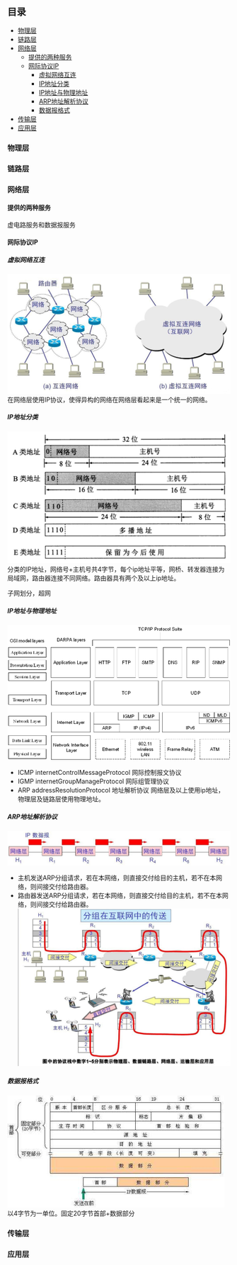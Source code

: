 ## 目录

- [物理层](#物理层)
- [链路层](#链路层)
- [网络层](#网络层)
    - [提供的两种服务](#提供的两种服务)
    - [网际协议IP](#网际协议IP)
        - [虚拟网络互连](#虚拟网络互连)
        - [IP地址分类](#IP地址分类)
        - [IP地址与物理地址](#IP地址与物理地址)
        - [ARP地址解析协议](#ARP地址解析协议)
        - [数据报格式](#数据报格式)
- [传输层](#传输层)
- [应用层](#应用层)


### 物理层

### 链路层

### 网络层

#### 提供的两种服务

虚电路服务和数据报服务

#### 网际协议IP

##### 虚拟网络互连

![虚拟互连网络](../picture/network/虚拟互连网络.jpg)
在网络层使用IP协议，使得异构的网络在网络层看起来是一个统一的网络。

##### IP地址分类

![ip地址分类](../picture/network/ip地址分类.jpg) 
分类的IP地址，网络号+主机号共4字节，每个ip地址平等，网桥、转发器连接为局域网，路由器连接不同网络。路由器具有两个及以上ip地址。

子网划分，超网

##### IP地址与物理地址

![ip协议](../picture/network/ip协议.gif)
* ICMP internetControlMessageProtocol 网际控制报文协议
* IGMP internetGroupManageProtocol 网际组管理协议
* ARP addressResolutionProtocol 地址解析协议
网络层及以上使用ip地址，物理层及链路层使用物理地址。

##### ARP地址解析协议

![IP数据报在网络层传送](../picture/network/IP数据报在网络层传送.jpg)
* 主机发送ARP分组请求，若在本网络，则直接交付给目的主机，若不在本网络，则间接交付给路由器。
* 路由器发送ARP分组请求，若在本网络，则直接交付给目的主机，若不在本网络，则间接交付给路由器。
![分组在互联网中传送](../picture/network/分组在互联网中传送.jpg)

##### 数据报格式

![ip数据报格式](../picture/network/ip数据报格式.jpg)
以4字节为一单位。固定20字节首部+数据部分  


### 传输层

### 应用层